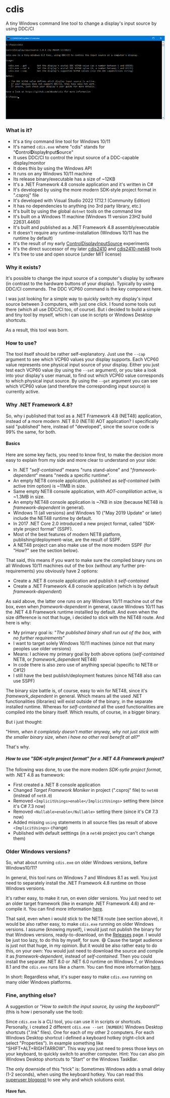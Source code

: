 # cdis

A tiny Windows command line tool to change a display's input source by using DDC/CI

![cdis](screenshot.png)

### What is it?

- It's a tiny command line tool for Windows 10/11
- It's named `cdis.exe` where "cdis" stands for "**C**ontrol**D**isplay**I**nput**S**ource"
- It uses DDC/CI to control the input source of a DDC-capable display/monitor
- It does this by using the Windows API
- It runs on any Windows 10/11 machine
- Its release binary/executable has a size of ~12KB
- It's a .NET Framework 4.8 console application and it's written in C#
- It's developed by using the more modern SDK-style project format in ".csproj" file
- It's developed with Visual Studio 2022 17.12.1 (Community Edition)
- It has no dependencies to anything (no 3rd party library, etc.)
- It's built by using the global `dotnet` tools on the command line
- It's built on a Windows 11 machine (Windows 11 version 23H2 build 22631.4460)
- It's built and published as a .NET Framework 4.8 assembly/executable
- It doesn't require any runtime-installation (Windows 10/11 has the runtime by default)
- It's the result of my early [ControlDisplayInputSource](https://github.com/MBODM/ControlDisplayInputSource) experiments
- It's the direct successor of my later [cdis2410](https://github.com/MBODM/cdis2410) and [cdis2410-net48](https://github.com/MBODM/cdis2410-net48) tools
- It's free to use and open source (under MIT license)

### Why it exists?

It's possible to change the input source of a computer's display by software (in contrast to the hardware buttons of your display). Typically by using DDC/CI commands. The DDC VCP60 command is the key component here.

I was just looking for a simple way to quickly switch my display's input source between 3 computers, with just one click. I found some tools out there (which all use DDC/CI too, of course). But i decided to build a simple and tiny tool by myself, which i can use in scripts or Windows Desktop shortcuts.

As a result, this tool was born.

### How to use?

The tool itself should be rather self-explanatory. Just use the `--cap` argument to see which VCP60 values your display supports. Each VCP60 value represents one physical input source of your display. Either you just test each VCP60 value (by using the `--set` argument), or you take a look into your display's user manual, to find out which VCP60 value corresponds to which physical input source. By using the `--get` argument you can see which VCP60 value (and therefore the corresponding input source) is currently active.

### Why .NET Framework 4.8?

So, why i published that tool as a .NET Framework 4.8 (NET48) application, instead of a more modern .NET 8.0 (NET8) AOT application? I specifically said "published" here, instead of "developed", since the source code is 99% the same, for both.

#### Basics

Here are some key facts, you need to know first, to make the decision more easy to explain from my side and more clear to understand on your side:
- In .NET "_self-contained_" means "runs stand-alone" and "_framework-dependent_" means "needs a specific runtime".
- An empty NET8 console application, published as _self-contained_ (with active _trim_ option) is ~11MB in size.
- Same empty NET8 console application, with _AOT-complilation_ active, is ~1.3MB in size.
- An empty NET48 console application is ~7KB in size (because NET48 is _framework-dependent_ in general).
- Windows 11 (all versions) and Windows 10 ("May 2019 Update" or later) include the NET48 runtime by default.
- In 2017 .NET Core 2.0 introduced a new project format, called "SDK-style project format" (SSPF).
- Most of the best features of modern NET8 platform, publishing/deployment-wise, are the result of SSPF.
- A NET48 project can also make use of the more modern SSPF (for "How?" see the section below).

That said, this means if you want to make sure the compiled binary runs on all Windows 10/11 machines out of the box (without any further pre-requirements) you obviously have 2 options:
- Create a .NET 8 console application and publish it _self-contained_
- Create a .NET Framework 4.8 console application (which is by default _framework-dependent_)

As said above, the latter one runs on any Windows 10/11 machine out of the box, even when _framework-dependent_ in general, cause Windows 10/11 has the .NET 4.8 Framework runtime installled by default. And even when the size difference is not that huge, i decided to stick with the NET48 route. And here is why:
- My primary goal is: "_The published binary shall run out of the box, with no further requirements_"
- I want to target solely Windows 10/11 machines (since not that many peoples use older versions)
- Means: I achieve my primary goal by both above options (_self-contained_ NET8, or _framework_dependent_ NET48)
- In code there is also zero use of anything special (specific to NET8 or C#12)
- I still have the best publish/deployment features (since NET48 also can use SSPF)

The binary size battle is, of course, easy to win for NET48, since it's _framework_dependent_ in general. Which means all the used .NET functionalities (libraries) will exist outside of the binary, in the separate installed runtime. Whereas for _self-contained_ all the used functionalities are compiled into the binary itself. Which results, of course, in a bigger binary.

But i just thought:

"_Hmm, when it completely doesn't matter anyway, why not just stick with the smaller binary size, when i have no other real benefit at all?_"

That's why.

#### _How to use "SDK-style project format" for a .NET 4.8 Framework project?_

The following was done, to use the more modern _SDK-sytle project format_, with .NET 4.8 as framework:
- First created a .NET 8 console application
- Changed _Target Framework Moniker_ in project (".csproj" file) to `net48` (instead of `net8.0`)
- Removed `<ImplicitUsings>enable</ImplicitUsings>` setting there (since it's C# 7.3 now)
- Removed `<Nullable>enable</Nullable>` setting there (since it's C# 7.3 now)
- Added missing `using` statements in all source files (as result of above `<ImplicitUsings>` change)
- Published with default setttings (in a `net48` project you can't change them)

### Older Windows versions?

So, what about running `cdis.exe` on older Windows versions, before Windows10/11?

In general, this tool runs on Windows 7 and Windows 8.1 as well. You just need to separately install the .NET Framework 4.8 runtime on those Windows versions.

It's rather easy, to make it run, on even older versions. You just need to set an older target framework (like in example .NET Framework 4.6) and re-compile it. You can find more information [here](https://learn.microsoft.com/en-us/dotnet/framework/migration-guide/versions-and-dependencies).

That said, even when i would stick to the NET8 route (see section above), it would be also rather easy, to make `cdis.exe` running on older Windows versions. I assume (knowing myself), i would just not publish the binary for that Windows versions, ready-to-download, on the [Releases](https://github.com/mbodm/cdis/releases) page. I would be just too lazy, to do this by myself, for sure. 😄 Cause the target audience is just not that huge, in my opinion. But it would be also rather easy to do this, on your own: You would just need to download the source and compile it as _framework-dependent_, instead of _self-contained_. Then you could install the separate .NET 8.0 or .NET 6.0 runtime on Windows 7, or Windows 8.1 and the `cdis.exe` runs like a charm. You can find more information [here](https://learn.microsoft.com/en-us/dotnet/core/install/windows#supported-versions).

In short: Regardless what, it's super easy to make `cdis.exe` running on many older Windows platforms.

### Fine, anything else?

A suggestion or "_How to switch the input source, by using the keyboard?_" (this is how i personally use the tool):

Since `cdis.exe` is a CLI tool, you can use it in scripts or shortcuts. Personally, i created 2 different `cdis.exe --set [NUMBER]` Windows Desktop shortcuts (".lnk" files). One for each of my other 2 computers. For each Windows Desktop shortcut i defined a keyboard hotkey (right-click and select "Properties"). In example something like "SHIFT+ALT+RIGHTARROW". This way you just need to press those keys on your keyboard, to quickly switch to another computer. Hint: You can also pin Windows Desktop shortcuts to "Start" or the Windows TaskBar.

The only downside of this "trick" is: Sometimes Windows adds a small delay (1-2 seconds), when using the keyboard hotkey. You can read this [superuser blogpost](https://superuser.com/questions/426947/slow-windows-desktop-keyboard-shortcuts) to see why and which solutions exist.

#### Have fun.
